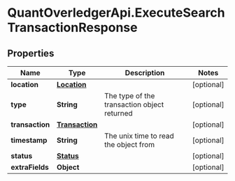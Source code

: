# QuantOverledgerApi.ExecuteSearchTransactionResponse

## Properties

Name | Type | Description | Notes
------------ | ------------- | ------------- | -------------
**location** | [**Location**](Location.md) |  | [optional] 
**type** | **String** | The type of the transaction object returned | [optional] 
**transaction** | [**Transaction**](Transaction.md) |  | [optional] 
**timestamp** | **String** | The unix time to read the object from | [optional] 
**status** | [**Status**](Status.md) |  | [optional] 
**extraFields** | **Object** |  | [optional] 



